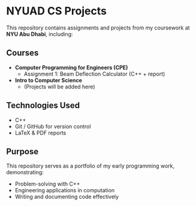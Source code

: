 # NYUAD CS Projects

This repository contains assignments and projects from my coursework at **NYU Abu Dhabi**, including:

## Courses
- **Computer Programming for Engineers (CPE)**
  - Assignment 1: Beam Deflection Calculator (C++ + report)
- **Intro to Computer Science**
  - (Projects will be added here)

##  Technologies Used
- C++
- Git / GitHub for version control
- LaTeX & PDF reports

##  Purpose
This repository serves as a portfolio of my early programming work, demonstrating:
- Problem-solving with C++
- Engineering applications in computation
- Writing and documenting code effectively
